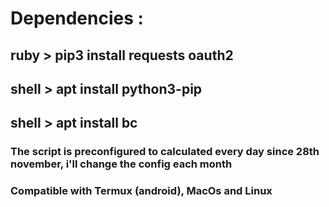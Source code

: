 # Dependencies :
## ruby > pip3 install requests oauth2 
## shell > apt install python3-pip
## shell > apt install bc
### The script is preconfigured to calculated every day since 28th november, i'll change the config each month
### Compatible with Termux (android), MacOs and Linux
